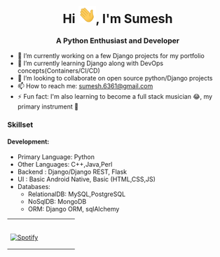<h1 align="center">Hi <img src="https://raw.githubusercontent.com/ABSphreak/ABSphreak/master/gifs/Hi.gif" width="40px" />, I'm Sumesh</h1>
<h3 align="center">A Python Enthusiast and Developer</h3>


- 🔭 I’m currently working on a few Django projects for my portfolio 
- 🌱 I’m currently learning Django along with DevOps concepts(Containers/CI/CD)
- 👯 I’m looking to collaborate on open source python/Django projects 
- 📫 How to reach me: sumesh.6361@gmail.com
- ⚡ Fun fact: I'm also learning to become a full stack musician 😂, my primary instrument 🎸

<h3>Skillset</h3>
<h4>Development:</h4>
<ul>
  <li>Primary Language: Python</li>
  <li>Other Languages: C++,Java,Perl
  <li>Backend : Django/Django REST, Flask
  <li>UI : Basic Android Native, Basic (HTML,CSS,JS)
  <li>Databases:
    <ul>
    <li>RelationalDB: MySQL,PostgreSQL
    <li>NoSqlDB: MongoDB
    <li>ORM: Django ORM, sqlAlchemy
    </ul>
</ul>
<table width="100%"> 
  <tr>
  <td width="50%">
      
&nbsp; <br> [![Spotify](https://novatorem-nine-chi.vercel.app/api/spotify)](https://open.spotify.com/user/317bknmccjsulewan4gso5mt53wq)


  </td>
  <td width="50%">
